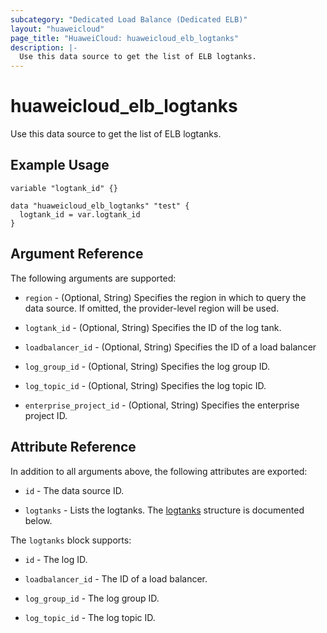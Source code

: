 ```yaml
---
subcategory: "Dedicated Load Balance (Dedicated ELB)"
layout: "huaweicloud"
page_title: "HuaweiCloud: huaweicloud_elb_logtanks"
description: |-
  Use this data source to get the list of ELB logtanks.
---
```


# huaweicloud_elb_logtanks

Use this data source to get the list of ELB logtanks.

## Example Usage

```hcl
variable "logtank_id" {}

data "huaweicloud_elb_logtanks" "test" {
  logtank_id = var.logtank_id
}
```

## Argument Reference

The following arguments are supported:

* `region` - (Optional, String) Specifies the region in which to query the data source. If omitted, the provider-level
  region will be used.

* `logtank_id` - (Optional, String) Specifies the ID of the log tank.

* `loadbalancer_id` - (Optional, String) Specifies the ID of a load balancer

* `log_group_id` - (Optional, String) Specifies the log group ID.

* `log_topic_id` - (Optional, String) Specifies the log topic ID.

* `enterprise_project_id` - (Optional, String) Specifies the enterprise project ID.

## Attribute Reference

In addition to all arguments above, the following attributes are exported:

* `id` - The data source ID.

* `logtanks` - Lists the logtanks.
  The [logtanks](#Elb_logtanks) structure is documented below.

<a name="Elb_logtanks"></a>
The `logtanks` block supports:

* `id` - The log ID.

* `loadbalancer_id` - The ID of a load balancer.

* `log_group_id` - The log group ID.

* `log_topic_id` - The log topic ID.
